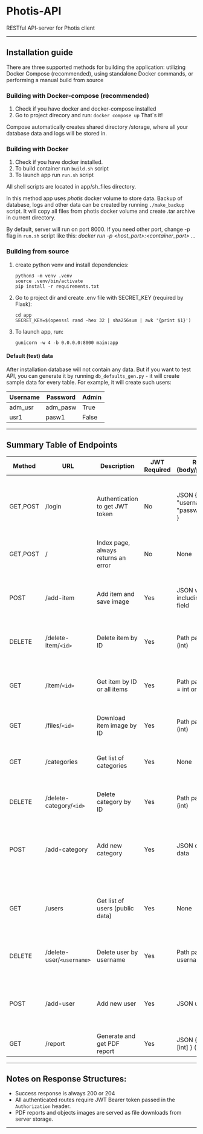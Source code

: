 # Photis-API

RESTful API-server for Photis client

---

## Installation guide

There are three supported methods for building the application: utilizing Docker Compose (recommended), using standalone Docker commands, or performing a manual build from source

### Building with Docker-compose (recommended)

1. Check if you have docker and docker-compose installed
2. Go to project direcory and run: ``docker compose up``
   That`s it!

Compose automatically creates shared directory /storage, where all your database data and logs will be stored in.

### Building with Docker

1. Check if you have docker installed.
2. To build container run `build.sh` script
3. To launch app run `run.sh` script

All shell scripts are located in app/sh_files directory.

In this method app uses *photis* docker volume to store data.
Backup of database, logs and other data can be created by running `./make_backup` script. It will copy all files from photis docker volume and create .tar archive in current directory.

By default, server will run on port 8000. If you need other port, change -p flag in `run.sh` script like this: *docker run -p <host_port>:<container_port> ...*

### Building from source

1. create python venv and install dependencies:
   ```
   python3 -m venv .venv
   source .venv/bin/activate
   pip install -r requirements.txt
   ```
2. Go to project dir and create .env file with SECRET_KEY (required by Flask):
   ```
   cd app
   SECRET_KEY=$(openssl rand -hex 32 | sha256sum | awk '{print $1}')
   ```
3. To launch app, run:
   ```
   gunicorn -w 4 -b 0.0.0.0:8000 main:app
   ```

#### Default (test) data

After installation database will not contain any data. But if you want to test API, you can generate it by running `db_defaults_gen.py` - it will create sample data for every table.
For example, it will create such users:

| Username | Password | Admin |
| -------- | -------- | ----- |
| adm_usr  | adm_pasw | True  |
| usr1     | pasw1    | False |

---

## Summary Table of Endpoints

| Method   | URL                         | Description                         | JWT Required | Request (body/parameters)                       | Responses (status, body)                                                                                      |
| -------- | --------------------------- | ----------------------------------- | ------------ | ----------------------------------------------- | ------------------------------------------------------------------------------------------------------------- |
| GET,POST | /login                      | Authentication to get JWT token     | No           | JSON { "username": string, "password": string } | 200 { "access_token": string, "user_data": object } or 404 { "error": "invalid login data" }                  |
| GET,POST | /                           | Index page, always returns an error | No           | None                                            | 400 (Bad Request)                                                                                             |
| POST     | /add-item                   | Add item and save image             | Yes          | JSON with data including "image" field          | 204 No Content or 404 { "error": "some data is missing" / "item already exists or data is corrupted" }        |
| DELETE   | /delete-item/`<id>`       | Delete item by ID                   | Yes          | Path parameter: id (int)                        | 204 No Content or 404 { "error": "Invalid id:`<id>`" }                                                      |
| GET      | /item/`<id>`              | Get item by ID or all items         | Yes          | Path parameter: id = int or "all"               | 200 JSON object or list of objects, 404 { "error": "invalid id:`<id>`" / "error while loading items" }      |
| GET      | /files/`<id>`             | Download item image by ID           | Yes          | Path parameter: id (int)                        | Image file or 404 { "error": "invalid id" }                                                                   |
| GET      | /categories                 | Get list of categories              | Yes          | None                                            | 200 JSON list of categories or 404 { "error": "cannot load categories from database" }                        |
| DELETE   | /delete-category/`<id>`   | Delete category by ID               | Yes          | Path parameter: id (int)                        | 204 No Content or 404 { "error": "Invalid id:`<id>`" }                                                      |
| POST     | /add-category               | Add new category                    | Yes          | JSON category data                              | 204 No Content or 404 { "error": "category data is missing" / "category already exists" / "internal errors" } |
| GET      | /users                      | Get list of users (public data)     | Yes          | None                                            | 200 JSON list of users or 404 { "error": "cannot load usernames from database" }                              |
| DELETE   | /delete-user/`<username>` | Delete user by username             | Yes          | Path parameter: username (string)               | 204 No Content or 404 { "error": "user does not exist:`<username>`" }                                       |
| POST     | /add-user                   | Add new user                        | Yes          | JSON user data                                  | 204 No Content or 404 { "error": "user data is missing" / "user already exists" / "internal errors" }         |
| GET      | /report                     | Generate and get PDF report         | Yes          | JSON { "id_list": [int] } (optional)            | PDF report file or 404 { "error": "invalid id" }                                                              |

---

## Notes on Response Structures:

- Success response is always 200 or 204
- All authenticated routes require JWT Bearer token passed in the `Authorization` header.
- PDF reports and objects images are served as file downloads from server storage.

---

